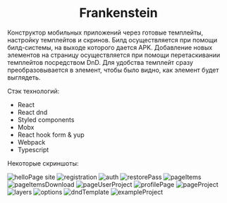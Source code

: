<h1 align="center">Frankenstein</h1>
<p fontSize='20px'>Конструктор мобильных приложений через готовые темплейты, настройку темплейтов и скринов. Билд осуществляется при помощи билд-системы, на выходе которого дается APK. Добавление новых элементов на страницу осуществляется при помощи перетаскивании темплейтов посредством DnD. Для удобства темплейт сразу преобразовывается в элемент, чтобы было видно, как элемент будет выглядеть.</p>
<p>Стэк технологий:</p>
<ul>
    <li>React</li>
    <li>React dnd</li>
    <li>Styled components</li>
    <li>Mobx</li>
    <li>React hook form & yup</li>
    <li>Webpack</li>
    <li>Typescript</li>
</ul>
<p>Некоторые скриншоты:</p>
<img src="./screens/helloPage.png" alt="helloPage site"/>
<img src="./screens/registration.png" alt="registration"/>
<img src="./screens/auth.png" alt="auth"/>
<img src="./screens/restorePass.png" alt="restorePass"/>
<img src="./screens/pageItems.png" alt="pageItems"/>
<img src="./screens/pageItemsDownload.png" alt="pageItemsDownload"/>
<img src="./screens/pageUserProject.png" alt="pageUserProject"/>
<img src="./screens/profilePage.png" alt="profilePage"/>
<img src='./screens/pageProject.png' alt='pageProject' />
<img src="./screens/layers.png" alt="layers"/>
<img src="./screens/options.png" alt="options"/>
<img src="./screens/dndTemplate.png" alt="dndTemplate"/>
<img src="./screens/exampleProject.png" alt="exampleProject"/>
